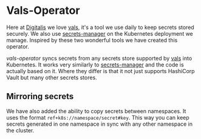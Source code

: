# Vals-Operator

Here at [Digitalis](https://digitalis.io) we love [vals](https://github.com/variantdev/vals), it's a tool we use daily to keep secrets stored securely. We also use [secrets-manager](https://github.com/tuenti/secrets-manager) on the Kubernetes deployment we manage. Inspired by these two wonderful tools we have created this operator.

*vals-operator* syncs secrets from any secrets store supported by [vals](https://github.com/variantdev/vals) into Kubernetes. It works very similarly to [secrets-manager](https://github.com/tuenti/secrets-manager) and the code is actually based on it. Where they differ is that it not just supports HashiCorp Vault but many other secrets stores.

## Mirroring secrets

We have also added the ability to copy secrets between namespaces. It uses the format `ref+k8s://namespace/secret#key`. This way you can keep secrets generated in one namespace in sync with any other namespace in the cluster.
